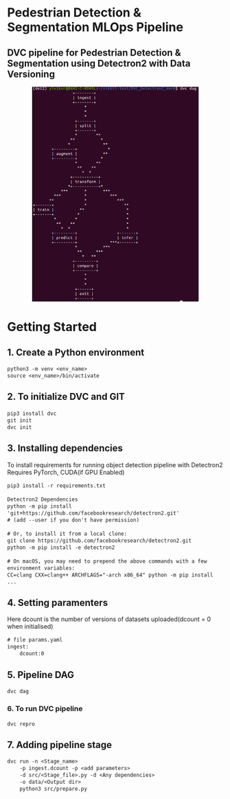 # Pedestrian Detection & Segmentation MLOps Pipeline

## DVC pipeline for Pedestrian Detection & Segmentation using Detectron2 with Data Versioning

<p align="center">
    <img src="screenshots/detectron2_dvc_dag.png" alt="Pipeline screenshot" title="DVC Pipeline" height="500">
</p>


# Getting Started
## 1. Create a Python environment
```shell
python3 -m venv <env_name>
source <env_name>/bin/activate
```

## 2. To initialize DVC and GIT
```shell
pip3 install dvc
git init
dvc init
```

## 3. Installing dependencies
To install requirements for running object detection pipeline with Detectron2
Requires PyTorch, CUDA(if GPU Enabled)
```shell
pip3 install -r requirements.txt

Detectron2 Dependencies
python -m pip install 'git+https://github.com/facebookresearch/detectron2.git'
# (add --user if you don't have permission)

# Or, to install it from a local clone:
git clone https://github.com/facebookresearch/detectron2.git
python -m pip install -e detectron2

# On macOS, you may need to prepend the above commands with a few environment variables:
CC=clang CXX=clang++ ARCHFLAGS="-arch x86_64" python -m pip install ...

````

## 4. Setting paramenters
Here dcount is the number of versions of datasets uploaded(dcount = 0 when initialised)
```
# file params.yaml
ingest:
    dcount:0
```

## 5. Pipeline DAG
```shell
dvc dag
```

### 6. To run DVC pipeline
```shell
dvc repro
```

## 7. Adding pipeline stage

```shell
dvc run -n <Stage_name> 
    -p ingest.dcount -p <add parameters> 
    -d src/<Stage_file>.py -d <Any dependencies>
    -o data/<Output dir> 
    python3 src/prepare.py
```